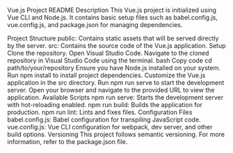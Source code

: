 Vue.js Project README
Description
This Vue.js project is initialized using Vue CLI and Node.js. It contains basic setup files such as babel.config.js, vue.config.js, and package.json for managing dependencies.

Project Structure
public: Contains static assets that will be served directly by the server.
src: Contains the source code of the Vue.js application.
Setup
Clone the repository.
Open Visual Studio Code.
Navigate to the cloned repository in Visual Studio Code using the terminal.
bash
Copy code
cd path/to/your/repository
Ensure you have Node.js installed on your system.
Run npm install to install project dependencies.
Customize the Vue.js application in the src directory.
Run npm run serve to start the development server.
Open your browser and navigate to the provided URL to view the application.
Available Scripts
npm run serve: Starts the development server with hot-reloading enabled.
npm run build: Builds the application for production.
npm run lint: Lints and fixes files.
Configuration Files
babel.config.js: Babel configuration for transpiling JavaScript code.
vue.config.js: Vue CLI configuration for webpack, dev server, and other build options.
Versioning
This project follows semantic versioning. For more information, refer to the package.json file.
